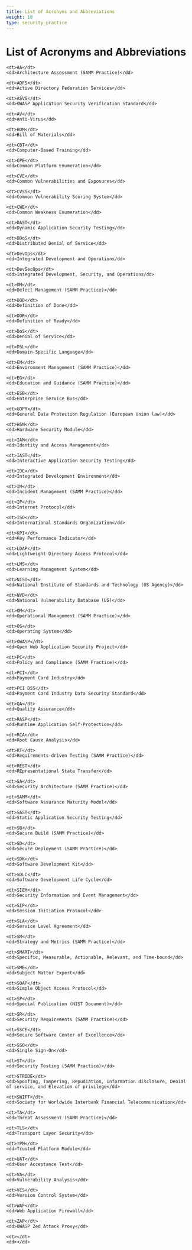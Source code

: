 ```yaml
---
title: List of Acronyms and Abbreviations
weight: 10
type: security_practice
---
```

# List of Acronyms and Abbreviations

<dl>

    <dt>AA</dt>
    <dd>Architecture Assessment (SAMM Practice)</dd>

    <dt>ADFS</dt>
    <dd>Active Directory Federation Services</dd>

    <dt>ASVS</dt>
    <dd>OWASP Application Security Verification Standard</dd>

    <dt>AV</dt>
    <dd>Anti-Virus</dd>

    <dt>BOM</dt>
    <dd>Bill of Materials</dd>
    
    <dt>CBT</dt>
    <dd>Computer-Based Training</dd>

    <dt>CPE</dt>
    <dd>Common Platform Enumeration</dd>

    <dt>CVE</dt>
    <dd>Common Vulnerabilities and Exposures</dd>

    <dt>CVSS</dt>
    <dd>Common Vulnerability Scoring System</dd>

    <dt>CWE</dt>
    <dd>Common Weakness Enumeration</dd>

    <dt>DAST</dt>
    <dd>Dynamic Application Security Testing</dd>

    <dt>DDoS</dt>
    <dd>Distributed Denial of Service</dd>

    <dt>DevOps</dt>
    <dd>Integrated Development and Operations/dd>

    <dt>DevSecOps</dt>
    <dd>Integrated Development, Security, and Operations/dd>

    <dt>DM</dt>
    <dd>Defect Management (SAMM Practice)</dd>

    <dt>DOD</dt>
    <dd>Definition of Done</dd>

    <dt>DOR</dt>
    <dd>Definition of Ready</dd>

    <dt>DoS</dt>
    <dd>Denial of Service</dd>

    <dt>DSL</dt>
    <dd>Domain-Specific Language</dd>

    <dt>EM</dt>
    <dd>Environment Management (SAMM Practice)</dd>

    <dt>EG</dt>
    <dd>Education and Guidance (SAMM Practice)</dd>
    
    <dt>ESB</dt>
    <dd>Enterprise Service Bus</dd>

    <dt>GDPR</dt>
    <dd>General Data Protection Regulation (European Union law)</dd>

    <dt>HSM</dt>
    <dd>Hardware Security Module</dd>

    <dt>IAM</dt>
    <dd>Identity and Access Management</dd>

    <dt>IAST</dt>
    <dd>Interactive Application Security Testing</dd>

    <dt>IDE</dt>
    <dd>Integrated Development Environment</dd>

    <dt>IM</dt>
    <dd>Incident Management (SAMM Practice)</dd>
    
    <dt>IP</dt>
    <dd>Internet Protocol</dd>

    <dt>ISO</dt>
    <dd>International Standards Organization</dd>

    <dt>KPI</dt>
    <dd>Key Performance Indicator</dd>

    <dt>LDAP</dt>
    <dd>Lightweight Directory Access Protocol</dd>

    <dt>LMS</dt>
    <dd>Learning Management System</dd>

    <dt>NIST</dt>
    <dd>National Institute of Standards and Technology (US Agency)</dd>

    <dt>NVD</dt>
    <dd>National Vulnerability Database (US)</dd>

    <dt>OM</dt>
    <dd>Operational Management (SAMM Practice)</dd>

    <dt>OS</dt>
    <dd>Operating System</dd>

    <dt>OWASP</dt>
    <dd>Open Web Application Security Project</dd>

    <dt>PC</dt>
    <dd>Policy and Compliance (SAMM Practice)</dd>

    <dt>PCI</dt>
    <dd>Payment Card Industry</dd>

    <dt>PCI DSS</dt>
    <dd>Payment Card Industry Data Security Standard</dd>

    <dt>QA</dt>
    <dd>Quality Assurance</dd>

    <dt>RASP</dt>
    <dd>Runtime Application Self-Protection</dd>

    <dt>RCA</dt>
    <dd>Root Cause Analysis</dd>

    <dt>RT</dt>
    <dd>Requirements-driven Testing (SAMM Practice)</dd>

    <dt>REST</dt>
    <dd>REpresentational State Transfer</dd>

    <dt>SA</dt>
    <dd>Security Architecture (SAMM Practice)</dd>

    <dt>SAMM</dt>
    <dd>Software Assurance Maturity Model</dd>

    <dt>SAST</dt>
    <dd>Static Application Security Testing</dd>

    <dt>SB</dt>
    <dd>Secure Build (SAMM Practice)</dd>

    <dt>SD</dt>
    <dd>Secure Deployment (SAMM Practice)</dd>

    <dt>SDK</dt>
    <dd>Software Development Kit</dd>

    <dt>SDLC</dt>
    <dd>Software Development Life Cycle</dd>

    <dt>SIEM</dt>
    <dd>Security Information and Event Management</dd>

    <dt>SIP</dt>
    <dd>Session Initiation Protocol</dd>

    <dt>SLA</dt>
    <dd>Service Level Agreement</dd>

    <dt>SM</dt>
    <dd>Strategy and Metrics (SAMM Practice)</dd>

    <dt>SMART</dt>
    <dd>Specific, Measurable, Actionable, Relevant, and Time-bound</dd>
    
    <dt>SME</dt>
    <dd>Subject Matter Expert</dd>
    
    <dt>SOAP</dt>
    <dd>Simple Object Access Protocol</dd>

    <dt>SP</dt>
    <dd>Special Publication (NIST Document)</dd>

    <dt>SR</dt>
    <dd>Security Requirements (SAMM Practice)</dd>

    <dt>SSCE</dt>
    <dd>Secure Software Center of Excellence</dd>

    <dt>SSO</dt>
    <dd>Single Sign-On</dd>

    <dt>ST</dt>
    <dd>Security Testing (SAMM Practice)</dd>

    <dt>STRIDE</dt>
    <dd>Spoofing, Tampering, Repudiation, Information disclosure, Denial of service, and Elevation of privilege</dd>

    <dt>SWIFT</dt>
    <dd>Society for Worldwide Interbank Financial Telecommunication</dd>
    
    <dt>TA</dt>
    <dd>Threat Assessment (SAMM Practice)</dd>

    <dt>TLS</dt>
    <dd>Transport Layer Security</dd>

    <dt>TPM</dt>
    <dd>Trusted Platform Module</dd>

    <dt>UAT</dt>
    <dd>User Acceptance Test</dd>

    <dt>VA</dt>
    <dd>Vulnerability Analysis</dd>

    <dt>VCS</dt>
    <dd>Version Control System</dd>

    <dt>WAF</dt>
    <dd>Web Application Firewall</dd>

    <dt>ZAP</dt>
    <dd>OWASP Zed Attack Proxy</dd>

    <dt></dt>
    <dd></dd>

</dl>
